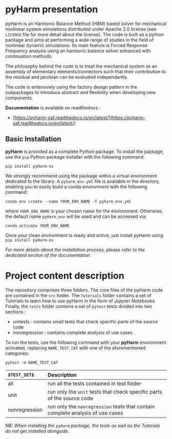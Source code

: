# pyHarm presentation

pyHarm is an Harmonic Balance Method (HBM) based solver for mechanical nonlinear system simulations distributed under Apache 2.0 license (see `LICENSE` file for more detail about the license). The code is built as a python package and aims at performing a wide range of studies in the field of nonlinear dynamic simulations. Its main feature is Forced Response Frequency analysis using an harmonic balance solver enhanced with continuation methods.

The philosophy behind the code is to treat the mechanical system as an assembly of elementary elements/connectors such that their contribution to the residual and jacobian can be evaluated independantly. 

The code is extensively using the factory design pattern in the subpackages to introduce abstract and flexibility when developing new components.

**Documentation** is available on readthedocs : 
- [https://pyharm-saf.readthedocs.io/en/latest/](https://pyharm-saf.readthedocs.io/en/latest/)

## Basic Installation

**pyHarm** is provided as a complete Python package. To install the package, use the `pip` Python package installer with the following command:
```
pip install pyHarm-os
```

We strongly recommend using the package within a virtual environment dedicated to the library. A `pyharm_env.yml` file is available in the directory, enabling you to easily build a conda environment with the following command:
```
conda env create --name YOUR_ENV_NAME -f pyharm_env.yml
```
where `YOUR_ENV_NAME` is your chosen name for the environment. Otherwise, the default name `pyHarm_env` will be used and can be accessed via:
```
conda activate YOUR_ENV_NAME
```

Once your clean environment is ready and active, just install pyHarm using `pip install pyHarm-os`

*For more details about the installation process, please refer to the dedicated section of the documentation.*

# Project content description

The repository comprises three folders. The core files of the pyHarm code are contained in the `src` folder. The `Tutorials` folder contains a set of Tutorials to learn how to use pyHarm in the form of *Jupyter Notebooks*. Finally, the `tests` folder contains a set of `pytest` tests divided into two sections : 
- unitests : contains small tests that check specific parts of the source code
- nonregression : contains complete analysis of use cases


To run the tests, use the following command with your **pyHarm** environment activated, replacing `NAME_TEST_CAT` with one of the aforementioned categories: 
```
pytest -m NAME_TEST_CAT
```

| `$TEST_SET$` | Description |
| :- | :- |
| all | run all the tests contained in test folder |
| unit | run only the `unit` tests that check specific parts of the source code |
| nonregression | run only the `nonregression` tests that contain complete analysis of use cases |

NB: *When installing the `pyHarm` package, the tests as well as the Tutorials do not get installed alongside.*